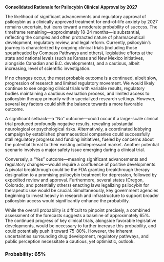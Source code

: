 **Consolidated Rationale for Psilocybin Clinical Approval by 2027**

The likelihood of significant advancements and regulatory approval of psilocybin as a clinically approved treatment for end-of-life anxiety by 2027 remains uncertain, but leans toward a moderate probability of success. The timeframe remaining—approximately 18-24 months—is substantial, reflecting the complex and often protracted nature of pharmaceutical development, regulatory review, and legal reform. Currently, psilocybin’s journey is characterized by ongoing clinical trials (including those spearheaded by Compass Pathways and others), legislative efforts at the state and national levels (such as Kansas and New Mexico initiatives, alongside Canadian and B.C. developments), and a cautious, albeit increasing, level of scientific investigation.

If no changes occur, the most probable outcome is a continued, albeit slow, progression of research and limited regulatory movement. We would likely continue to see ongoing clinical trials with variable results, regulatory bodies maintaining a cautious evaluation process, and limited access to psilocybin therapy primarily within specialized research settings. However, several key factors could shift the balance towards a more favorable outcome.

A significant setback—a “No” outcome—could occur if a large-scale clinical trial produced profoundly negative results, revealing substantial neurological or psychological risks. Alternatively, a coordinated lobbying campaign by established pharmaceutical companies could successfully stall regulatory progress and funding initiatives, fueled by concerns about the potential threat to their existing antidepressant market.  Another potential scenario involves a major safety issue emerging during a clinical trial.

Conversely, a “Yes” outcome—meaning significant advancements and regulatory changes—would require a confluence of positive developments. A pivotal breakthrough could be the FDA granting breakthrough therapy designation to a promising psilocybin treatment for depression, followed by expedited review and approval.  Furthermore, several states (Oregon, Colorado, and potentially others) enacting laws legalizing psilocybin for therapeutic use would be crucial. Simultaneously, key government agencies beginning to invest heavily in research and infrastructure to support broader psilocybin access would significantly enhance the probability.

While the overall probability is difficult to pinpoint precisely, a combined assessment of the forecasts suggests a baseline of approximately 65%. The continued progress of key clinical trials, alongside favorable legislative developments, would be necessary to further increase this probability, and could potentially push it toward 75-80%. However, the inherent uncertainties surrounding drug development, regulatory pathways, and public perception necessitate a cautious, yet optimistic, outlook.

### Probability: 65%